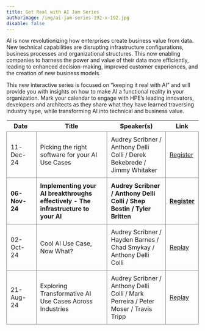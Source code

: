 ```yaml
---
title: Get Real with AI Jam Series
authorimage: /img/ai-jam-series-192-x-192.jpg
disable: false
---
```

AI is now revolutionizing how enterprises create business value from data. New technical capabilities are disrupting infrastructure configurations, business processes and organizational structures. This now enabling companies to harness the power and value of their data more efficiently, leading to enhanced decision-making, improved customer experiences, and the creation of new business models.

This new interactive series is focused on “keeping it real with AI” and will provide you with insights on how to make AI a functional reality in your organization. Mark your calendar to engage with HPE’s leading innovators, developers and architects as they share what they have learned traversing industry hype, while transforming AI into technical and business value.  

<style>
table {
    display: block;
    width: 100%;
    width: max-content;
    max-width: 100%;
    overflow: auto;
     -webkit-box-shadow: none;
    -moz-box-shadow: none;
    box-shadow: none;
}
td {
   -webkit-box-shadow: none;
    -moz-box-shadow: none;
    box-shadow: none;
    border:1px solid grey;
    text-align: left !important;
    padding: 10px !important;
}
thead tr:first-child td {
  -webkit-box-shadow: none;
  -moz-box-shadow: none;
  box-shadow: none;
  border:1px solid grey;
  text-align: center !important;
  padding: 20px !important;
  font-weight: bold !important;
}
</style>

| &nbsp;&nbsp;Date&nbsp;&nbsp;&nbsp; | Title                                                                              | Speaker(s)                                                                         | Link                                                                                          |
| ---------------------------------- | ---------------------------------------------------------------------------------- | ---------------------------------------------------------------------------------- | --------------------------------------------------------------------------------------------- |
| 11-Dec-24                          | Picking the right software for your AI Use Cases                                   | Audrey Scribner / Anthony Delli Colli / Derek Bekebrede / Jimmy Whitaker           | [Register](https://hpe.zoom.us/webinar/register/7817292626669/WN_4Zmk7uomR7mkoHCijAr5Rg)      |
| **06-Nov-24**                      | **Implementing your AI breakthroughs effectively - The infrastructure to your AI** | **Audrey Scribner / Anthony Delli Colli / Shep Bostin / Tyler Britten**            | **[Register](https://hpe.zoom.us/webinar/register/6117292619521/WN_ohWywnxbTV-YGrPRhhFbHA)**  |
| 02-Oct-24                          | Cool AI Use Case, Now What?                                                        | Audrey Scribner / Hayden Barnes / Chad Smykay / Anthony Delli Colli                | [Replay](https://www.youtube.com/watch?v=gxpcBISePhE&list=PLtS6YX0YOX4f5TyRI7jUdjm7D9H4laNlF) |
| 21-Aug-24                          | Exploring Transformative AI Use Cases Across Industries                            | Audrey Scribner / Anthony Delli Colli / Mark Perreira / Peter Moser / Travis Tripp | [Replay](https://www.youtube.com/watch?v=XEJqcdWj790&list=PLtS6YX0YOX4f5TyRI7jUdjm7D9H4laNlF) |